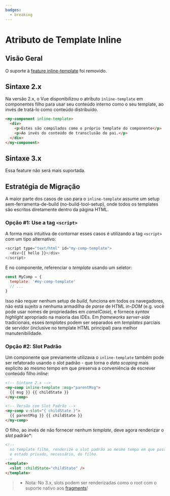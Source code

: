 ```yaml
---
badges:
  - breaking
---
```


# Atributo de Template Inline <MigrationBadges :badges="$frontmatter.badges" />

## Visão Geral

O suporte à [feature inline-template](https://vuejs.org/v2/guide/components-edge-cases.html#Inline-Templates) foi removido.

## Sintaxe 2.x

Na versão 2.x, o Vue disponibilizou o atributo `inline-template` em componentes filho para usar seu conteúdo interno como o seu template, ao invés de tratá-lo como conteúdo distribuído.

```html
<my-component inline-template>
  <div>
    <p>Estes são compilados como o próprio template do componente</p>
    <p>Ao invés do conteúdo de transclusão do pai.</p>
  </div>
</my-component>
```

## Sintaxe 3.x

Essa feature não será mais suportada.

## Estratégia de Migração

A maior parte dos casos de uso para o `inline-template` assume um setup sem-ferramenta-de-build (no-build-tool-setup), onde todos os templates são escritos diretamente dentro da página HTML.

### Opção #1: Use a tag `<script>`

A forma mais intuitiva de contornar esses casos é utilizando a tag `<script>` com um tipo alternativo:

```js
<script type="text/html" id="my-comp-template">
  <div>{{ hello }}</div>
</script>
```

E no componente, referenciar o _template_ usando um seletor:

```js
const MyComp = {
  template: '#my-comp-template'
  // ...
}
```

Isso não requer nenhum setup de _build_, funciona em todos os navegadores, não está sujeito a nenhuma armadilha de _parse_ de HTML _in-DOM_ (e.g. você pode usar nomes de propriedades em _camelCase_), e fornece _syntax highlight_ apropriado na maioria das IDEs. Em _frameworks server-side_ tradicionais, esses _templates_ podem ser separados em _templates_ parciais de servidor (inclusive no template HTML principal) para melhor manutenibilidade.

### Opção #2: Slot Padrão

Um componente que previamente utilizava o `inline-template` também pode ser refatorado usando o _slot_ padrão - que torna o _data scoping_ mais explícito ao mesmo tempo em que preserva a conveniência de escrever conteúdo filho _inline_:

```html
<!-- Sintaxe 2.x -->
<my-comp inline-template :msg="parentMsg">
  {{ msg }} {{ childState }}
</my-comp>

<!-- Versão com Slot Padrão -->
<my-comp v-slot="{ childState }">
  {{ parentMsg }} {{ childState }}
</my-comp>
```

O filho, ao invés de não fornecer nenhum _template_, deve agora renderizar o _slot_ padrão\*:

```html
<!--
  no template filho, renderize o slot padrão ao mesmo tempo em que passar
  o estado privado, necessário, do filho.
-->
<template>
  <slot :childState="childState" />
</template>
```

> - Nota: No 3.x, slots podem ser renderizadas como o root com o suporte nativo aos [fragments](/guide/migration/fragments)!
